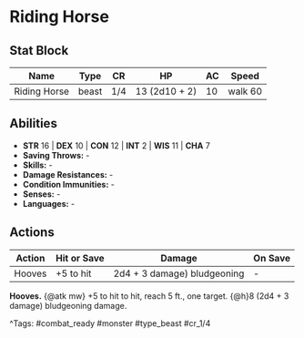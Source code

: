 # Riding Horse

## Stat Block

| Name | Type | CR | HP | AC | Speed |
|------|------|----|----|----|-------|
| Riding Horse | beast | 1/4 | 13 (2d10 + 2) | 10 | walk 60 |

## Abilities

- **STR** 16 | **DEX** 10 | **CON** 12 | **INT** 2 | **WIS** 11 | **CHA** 7
- **Saving Throws:** -  
- **Skills:** -  
- **Damage Resistances:** -  
- **Condition Immunities:** -  
- **Senses:** -  
- **Languages:** -


## Actions

| Action | Hit or Save | Damage | On Save |
|--------|--------------|--------|----------|
| Hooves | +5 to hit | 2d4 + 3 damage) bludgeoning | - |

**Hooves.** {@atk mw} +5 to hit to hit, reach 5 ft., one target. {@h}8 (2d4 + 3 damage) bludgeoning damage.


^Tags: #combat_ready #monster #type_beast #cr_1/4